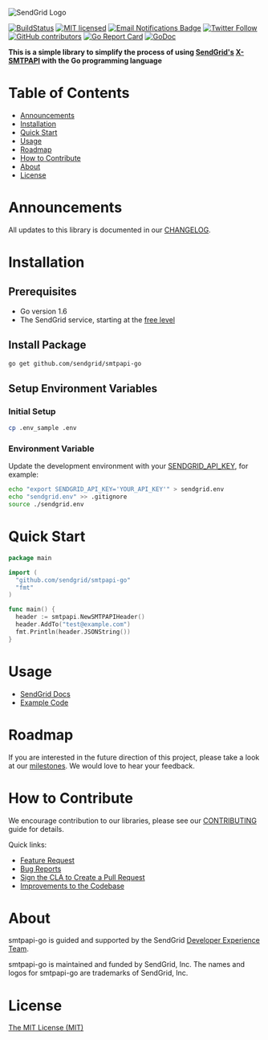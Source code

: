 ![SendGrid Logo](https://uiux.s3.amazonaws.com/2016-logos/email-logo%402x.png)

[![BuildStatus](https://travis-ci.org/sendgrid/smtpapi-go.svg?branch=master)](https://travis-ci.org/sendgrid/smtpapi-go)
[![MIT licensed](https://img.shields.io/badge/license-MIT-blue.svg)](./LICENSE.txt)
[![Email Notifications Badge](https://dx.sendgrid.com/badge/php)](https://dx.sendgrid.com/newsletter/php)
[![Twitter Follow](https://img.shields.io/twitter/follow/sendgrid.svg?style=social&label=Follow)](https://twitter.com/sendgrid)
[![GitHub contributors](https://img.shields.io/github/contributors/sendgrid/smtpapi-go.svg)](https://github.com/sendgrid/smtpapi-go/graphs/contributors)
[![Go Report Card](https://goreportcard.com/badge/github.com/sendgrid/smtpapi-go)](https://goreportcard.com/report/github.com/sendgrid/smtpapi-go)
[![GoDoc](https://godoc.org/github.com/sendgrid/smtpapi-go?status.svg)](https://godoc.org/github.com/sendgrid/smtpapi-go)

**This is a simple library to simplify the process of using [SendGrid's](https://sendgrid.com) [X-SMTPAPI](http://sendgrid.com/docs/API_Reference/SMTP_API/index.html) with the Go programming language**

# Table of Contents

* [Announcements](#announcements)
* [Installation](#installation)
* [Quick Start](#quick-start)
* [Usage](#usage)
* [Roadmap](#roadmap)
* [How to Contribute](#how-to-contribute)
* [About](#about)
* [License](#license)

# Announcements

All updates to this library is documented in our [CHANGELOG](https://github.com/sendgrid/smtpapi-go/blob/master/CHANGELOG.md).

<a name="installation"></a>
# Installation

## Prerequisites

* Go version 1.6
* The SendGrid service, starting at the [free level](https://sendgrid.com/free?source=smtpapi-go)

## Install Package

```bash
go get github.com/sendgrid/smtpapi-go
```

## Setup Environment Variables

### Initial Setup

```bash
cp .env_sample .env
```

### Environment Variable

Update the development environment with your [SENDGRID_API_KEY](https://app.sendgrid.com/settings/api_keys), for example:

```bash
echo "export SENDGRID_API_KEY='YOUR_API_KEY'" > sendgrid.env
echo "sendgrid.env" >> .gitignore
source ./sendgrid.env
```

<a name="quick-start"></a>
# Quick Start

```go
package main

import (
  "github.com/sendgrid/smtpapi-go"
  "fmt"
)

func main() {
  header := smtpapi.NewSMTPAPIHeader()
  header.AddTo("test@example.com")
  fmt.Println(header.JSONString())
}
```
<a name="usage"></a>
# Usage

* [SendGrid Docs](https://sendgrid.com/docs/API_Reference/SMTP_API/index.html)
* [Example Code](https://github.com/sendgrid/smtpapi-go/tree/master/examples)

# Roadmap

If you are interested in the future direction of this project, please take a look at our [milestones](https://github.com/sendgrid/smtpapi-go/milestones). We would love to hear your feedback.

# How to Contribute

We encourage contribution to our libraries, please see our [CONTRIBUTING](https://github.com/sendgrid/smtpapi-go/blob/master/CONTRIBUTING.md) guide for details.

Quick links:

* [Feature Request](https://github.com/sendgrid/smtpapi-go/blob/master/CONTRIBUTING.md#feature-request)
* [Bug Reports](https://github.com/sendgrid/smtpapi-go/blob/master/CONTRIBUTING.md#submit-a-bug-report)
* [Sign the CLA to Create a Pull Request](https://github.com/sendgrid/smtpapi-go/blob/master/CONTRIBUTING.md#cla)
* [Improvements to the Codebase](https://github.com/sendgrid/smtpapi-go/blob/master/CONTRIBUTING.md#improvements-to-the-codebase)

<a name="about"></a>
# About

smtpapi-go is guided and supported by the SendGrid [Developer Experience Team](mailto:dx@sendgrid.com).

smtpapi-go is maintained and funded by SendGrid, Inc. The names and logos for smtpapi-go are trademarks of SendGrid, Inc.

# License

[The MIT License (MIT)](LICENSE.txt)
